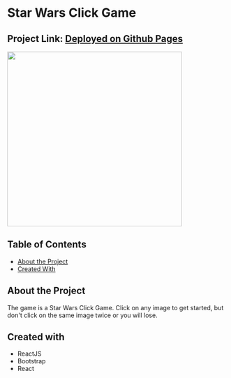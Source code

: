 # Star Wars Click Game

## Project Link: [Deployed on Github Pages ](https://daniel5075.github.io/Clicky-Game/)

<div align="left">
    <img src="https://github.com/daniel5075/Clicky-Game/src/img/Clickgame.PNG?raw=true" width="400px"</img> 
</div>

## Table of Contents

- [About the Project](#about-the-project)
- [Created With](#created-with)

## About the Project

The game is a Star Wars Click Game. Click on any image to get started, but don't click on the same image twice or you will lose.

## Created with

- ReactJS
- Bootstrap
- React
